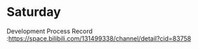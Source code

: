 # Saturday
Development Process Record :https://space.bilibili.com/131499338/channel/detail?cid=83758
